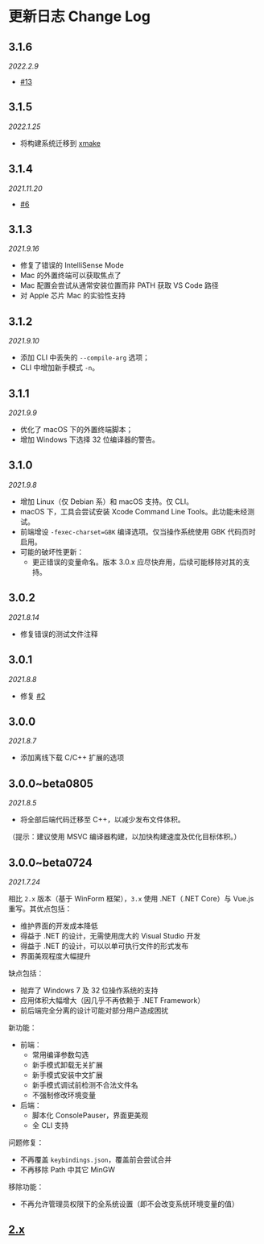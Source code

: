 # 更新日志 Change Log

## 3.1.6
*2022.2.9*
- [#13](https://github.com/Guyutongxue/VSCodeConfigHelper3/issues/13)

## 3.1.5
*2022.1.25*
- 将构建系统迁移到 [xmake](https://xmake.io)

## 3.1.4
*2021.11.20*
- [#6](https://github.com/Guyutongxue/VSCodeConfigHelper3/issues/6)

## 3.1.3
*2021.9.16*
- 修复了错误的 IntelliSense Mode
- Mac 的外置终端可以获取焦点了
- Mac 配置会尝试从通常安装位置而非 PATH 获取 VS Code 路径
- 对 Apple 芯片 Mac 的实验性支持

## 3.1.2
*2021.9.10*

- 添加 CLI 中丢失的 `--compile-arg` 选项；
- CLI 中增加新手模式 `-n`。

## 3.1.1
*2021.9.9*

- 优化了 macOS 下的外置终端脚本；
- 增加 Windows 下选择 32 位编译器的警告。

## 3.1.0
*2021.9.8*

- 增加 Linux（仅 Debian 系）和 macOS 支持。仅 CLI。
- macOS 下，工具会尝试安装 Xcode Command Line Tools。此功能未经测试。
- 前端增设 `-fexec-charset=GBK` 编译选项。仅当操作系统使用 GBK 代码页时启用。
- 可能的破坏性更新：
    - 更正错误的变量命名。版本 3.0.x 应尽快弃用，后续可能移除对其的支持。

## 3.0.2
*2021.8.14*

- 修复错误的测试文件注释

## 3.0.1
*2021.8.8*

- 修复 [#2](https://github.com/Guyutongxue/VSCodeConfigHelper3/issues/2)

## 3.0.0
*2021.8.7*

- 添加离线下载 C/C++ 扩展的选项

## 3.0.0~beta0805
*2021.8.5*

- 将全部后端代码迁移至 C++，以减少发布文件体积。
 
（提示：建议使用 MSVC 编译器构建，以加快构建速度及优化目标体积。）

## 3.0.0~beta0724
*2021.7.24*

相比 `2.x` 版本（基于 WinForm 框架），`3.x` 使用 .NET（.NET Core）与 Vue.js 重写。其优点包括：
- 维护界面的开发成本降低
- 得益于 .NET 的设计，无需使用庞大的 Visual Studio 开发
- 得益于 .NET 的设计，可以以单可执行文件的形式发布
- 界面美观程度大幅提升

缺点包括：
- 抛弃了 Windows 7 及 32 位操作系统的支持
- 应用体积大幅增大（因几乎不再依赖于 .NET Framework）
- 前后端完全分离的设计可能对部分用户造成困扰

新功能：
- 前端：
    - 常用编译参数勾选
    - 新手模式卸载无关扩展
    - 新手模式安装中文扩展
    - 新手模式调试前检测不合法文件名
    - 不强制修改环境变量
- 后端：
    - 脚本化 ConsolePauser，界面更美观
    - 全 CLI 支持

问题修复：
- 不再覆盖 `keybindings.json`，覆盖前会尝试合并
- 不再移除 Path 中其它 MinGW

移除功能：
- 不再允许管理员权限下的全系统设置（即不会改变系统环境变量的值）

## [2.x](https://github.com/Guyutongxue/VSCodeConfigHelper/blob/v2.x/CHANGELOG.md)
